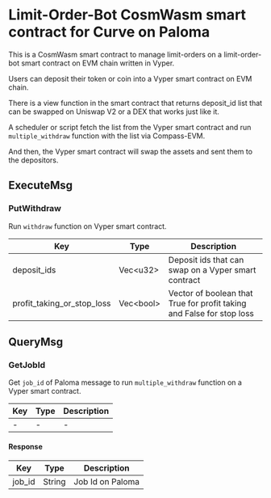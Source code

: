 # Limit-Order-Bot CosmWasm smart contract for Curve on Paloma

This is a CosmWasm smart contract to manage limit-orders on a limit-order-bot smart contract on EVM chain written in Vyper.

Users can deposit their token or coin into a Vyper smart contract on EVM chain.

There is a view function in the smart contract that returns deposit_id list that can be swapped on Uniswap V2 or a DEX that works just like it.

A scheduler or script fetch the list from the Vyper smart contract and run `multiple_withdraw` function with the list via Compass-EVM.

And then, the Vyper smart contract will swap the assets and sent them to the depositors.

## ExecuteMsg

### PutWithdraw

Run `withdraw` function on Vyper smart contract.

| Key                        | Type        | Description                                                           |
|----------------------------|-------------|-----------------------------------------------------------------------|
| deposit_ids                | Vec\<u32\>  | Deposit ids that can swap on a Vyper smart contract                   |
| profit_taking_or_stop_loss | Vec\<bool\> | Vector of boolean that True for profit taking and False for stop loss |

## QueryMsg

### GetJobId

Get `job_id` of Paloma message to run `multiple_withdraw` function on a Vyper smart contract.

| Key | Type | Description |
|-----|------|-------------|
| -   | -    | -           |

#### Response

| Key    | Type   | Description      |
|--------|--------|------------------|
| job_id | String | Job Id on Paloma |
